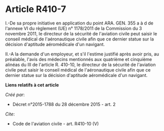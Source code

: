 # Article R410-7

I.-De sa propre initiative en application du point ARA. GEN. 355 a à d de l'annexe VI du règlement (UE) n° 1178/2011 de la
Commission du 3 novembre 2011, le directeur de la sécurité de l'aviation civile peut saisir le conseil médical de
l'aéronautique civile afin que ce dernier statue sur la décision d'aptitude aéromédicale d'un navigant. 

II.-A la demande d'un employeur, et s'il l'estime justifié après avoir pris, au préalable, l'avis des médecins mentionnés aux
quatrième et cinquième alinéas du III de l'article R. 410-10, le directeur de la sécurité de l'aviation civile peut saisir le
conseil médical de l'aéronautique civile afin que ce dernier statue sur la décision d'aptitude aéromédicale d'un navigant.

**Liens relatifs à cet article**

_Créé par_:

  - Décret n°2015-1788 du 28 décembre 2015 - art. 2

_Cite_:

  - Code de l'aviation civile - art. R410-10 (V)
